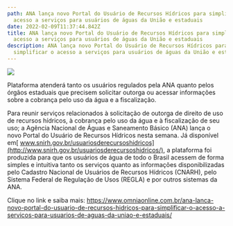 ```yaml
---
path: ANA lança novo Portal do Usuário de Recursos Hídricos para simplificar o
  acesso a serviços para usuários de águas da União e estaduais
date: 2022-02-09T11:37:44.842Z
title: ANA lança novo Portal do Usuário de Recursos Hídricos para simplificar o
  acesso a serviços para usuários de águas da União e estaduais
description: ANA lança novo Portal do Usuário de Recursos Hídricos para
  simplificar o acesso a serviços para usuários de águas da União e estaduais
---
```

<!--StartFragment-->

![](https://www.omniaonline.com.br/wp-content/uploads/2022/02/Site-LinkedIn-Facebook-24.png)

Plataforma atenderá tanto os usuários regulados pela ANA quanto pelos órgãos estaduais que precisem solicitar outorga ou acessar informações sobre a cobrança pelo uso da água e a fiscalização.

Para reunir serviços relacionados à solicitação de outorga de direito de uso de recursos hídricos, à cobrança pelo uso da água e à fiscalização de seu uso; a Agência Nacional de Águas e Saneamento Básico (ANA) lança o novo Portal do Usuário de Recursos Hídricos nesta semana. Já disponível em[ www.snirh.gov.br/usuariosderecursoshidricos](http://www.snirh.gov.br/usuariosderecursoshidricos/), a plataforma foi produzida para que os usuários de água de todo o Brasil acessem de forma simples e intuitiva tanto os serviços quanto as informações disponibilizadas pelo Cadastro Nacional de Usuários de Recursos Hídricos (CNARH), pelo Sistema Federal de Regulação de Usos (REGLA) e por outros sistemas da ANA.

Clique no link e saiba mais: https://www.omniaonline.com.br/ana-lanca-novo-portal-do-usuario-de-recursos-hidricos-para-simplificar-o-acesso-a-servicos-para-usuarios-de-aguas-da-uniao-e-estaduais/

<!--EndFragment-->